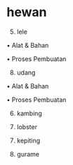 # hewan

<!-- adi  -->
5. lele

• Alat & Bahan


• Proses Pembuatan


8. udang

• Alat & Bahan


• Proses Pembuatan


<!-- handy -->
6. kambing

9. lobster

<!-- cahaya -->
7. kepiting

10. gurame 
